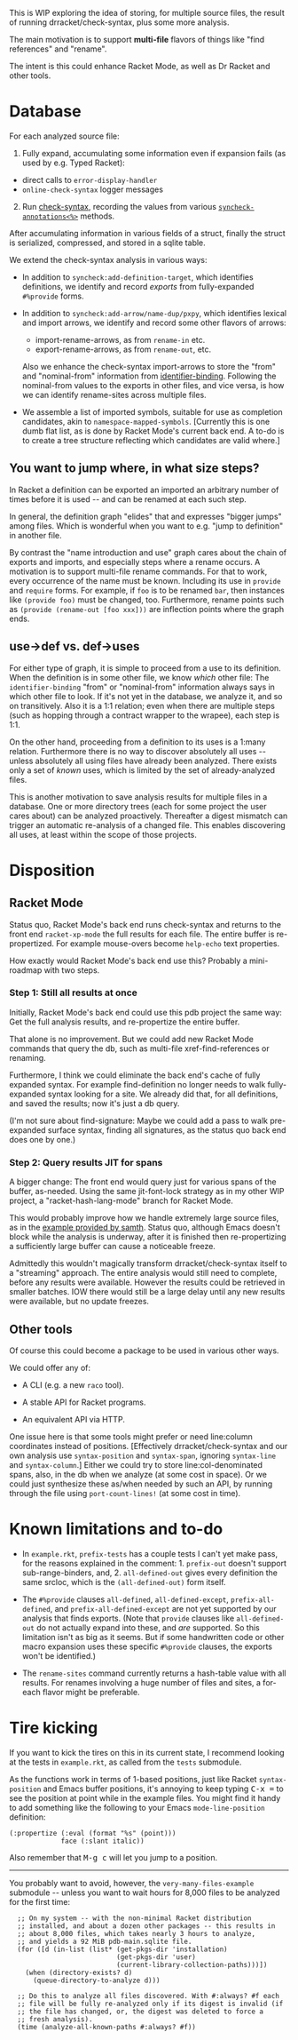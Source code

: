 This is WIP exploring the idea of storing, for multiple source files,
the result of running drracket/check-syntax, plus some more analysis.

The main motivation is to support **multi-file** flavors of things
like "find references" and "rename".

The intent is this could enhance Racket Mode, as well as Dr Racket
and other tools.

# Database

For each analyzed source file:

1. Fully expand, accumulating some information even if expansion
   fails (as used by e.g. Typed Racket):

  - direct calls to `error-display-handler`
  - `online-check-syntax` logger messages

2. Run [check-syntax], recording the values from various
[`syncheck-annotations<%>`] methods.

After accumulating information in various fields of a struct, finally
the struct is serialized, compressed, and stored in a sqlite table.

[check-syntax]: https://docs.racket-lang.org/drracket-tools/Accessing_Check_Syntax_Programmatically.html
[`syncheck-annotations<%>`]: https://docs.racket-lang.org/drracket-tools/Accessing_Check_Syntax_Programmatically.html#%28def._%28%28lib._drracket%2Fcheck-syntax..rkt%29._syncheck-annotations~3c~25~3e%29%29

We extend the check-syntax analysis in various ways:

- In addition to `syncheck:add-definition-target`, which identifies
  definitions, we identify and record _exports_ from fully-expanded
  `#%provide` forms.
  
- In addition to `syncheck:add-arrow/name-dup/pxpy`, which identifies
  lexical and import arrows, we identify and record some other flavors
  of arrows:
  
  - import-rename-arrows, as from `rename-in` etc.
  - export-rename-arrows, as from `rename-out`, etc.

  Also we enhance the check-syntax import-arrows to store the "from"
  and "nominal-from" information from [identifier-binding]. Following
  the nominal-from values to the exports in other files, and vice
  versa, is how we can identify rename-sites across multiple files.

- We assemble a list of imported symbols, suitable for use as
  completion candidates, akin to `namespace-mapped-symbols`.
  [Currently this is one dumb flat list, as is done by Racket Mode's
  current back end. A to-do is to create a tree structure reflecting
  which candidates are valid where.]

[identifier-binding]:https://docs.racket-lang.org/reference/stxcmp.html#%28def._%28%28quote._~23~25kernel%29._identifier-binding%29%29

## You want to jump where, in what size steps?

In Racket a definition can be exported an imported an arbitrary number
of times before it is used -- and can be renamed at each such step.

In general, the definition graph "elides" that and expresses
"bigger jumps" among files. Which is wonderful when you want to e.g.
"jump to definition" in another file.

By contrast the "name introduction and use" graph cares about the
chain of exports and imports, and especially steps where a rename
occurs. A motivation is to support multi-file rename commands. For
that to work, every occurrence of the name must be known. Including
its use in `provide` and `require` forms. For example, if `foo` is to
be renamed `bar`, then instances like `(provide foo)` must be changed,
too. Furthermore, rename points such as `(provide (rename-out [foo
xxx]))` are inflection points where the graph ends.

## use->def vs. def->uses

For either type of graph, it is simple to proceed from a use to its
definition. When the definition is in some other file, we know _which_
other file: The `identifier-binding` "from" or "nominal-from"
information always says in which other file to look. If it's not yet
in the database, we analyze it, and so on transitively. Also it is a
1:1 relation; even when there are multiple steps (such as hopping
through a contract wrapper to the wrapee), each step is 1:1.

On the other hand, proceeding from a definition to its uses is a
1:many relation. Furthermore there is no way to discover absolutely all
uses -- unless absolutely all using files have already been analyzed.
There exists only a set of _known_ uses, which is limited by the set
of already-analyzed files.

This is another motivation to save analysis results for multiple files
in a database. One or more directory trees (each for some project the
user cares about) can be analyzed proactively. Thereafter a digest
mismatch can trigger an automatic re-analysis of a changed file. This
enables discovering all uses, at least within the scope of those
projects.

# Disposition

## Racket Mode

Status quo, Racket Mode's back end runs check-syntax and returns to
the front end `racket-xp-mode` the full results for each file. The
entire buffer is re-propertized. For example mouse-overs become
`help-echo` text properties.

How exactly would Racket Mode's back end use this? Probably a
mini-roadmap with two steps.

### Step 1: Still all results at once

Initially, Racket Mode's back end could use this pdb project the same
way: Get the full analysis results, and re-propertize the entire
buffer.

That alone is no improvement. But we could add new Racket Mode
commands that query the db, such as multi-file xref-find-references or
renaming.

Furthermore, I think we could eliminate the back end's cache of fully
expanded syntax. For example find-definition no longer needs to walk
fully-expanded syntax looking for a site. We already did that, for all
definitions, and saved the results; now it's just a db query.

(I'm not sure about find-signature: Maybe we could add a pass to walk
pre-expanded surface syntax, finding all signatures, as the status quo
back end does one by one.)

### Step 2: Query results JIT for spans

A bigger change: The front end would query just for various spans of
the buffer, as-needed. Using the same jit-font-lock strategy as in my
other WIP project, a "racket-hash-lang-mode" branch for Racket Mode.

This would probably improve how we handle extremely large source
files, as in the [example provided by
samth](https://github.com/greghendershott/racket-mode/issues/522).
Status quo, although Emacs doesn't block while the analysis is
underway, after it is finished then re-propertizing a sufficiently
large buffer can cause a noticeable freeze.

Admittedly this wouldn't magically transform drracket/check-syntax
itself to a "streaming" approach. The entire analysis would still need
to complete, before any results were available. However the results
could be retrieved in smaller batches. IOW there would still be a large
delay until any new results were available, but no update freezes.

## Other tools

Of course this could become a package to be used in various other
ways.

We could offer any of:

- A CLI (e.g. a new `raco` tool).

- A stable API for Racket programs.

- An equivalent API via HTTP.

One issue here is that some tools might prefer or need line:column
coordinates instead of positions. [Effectively drracket/check-syntax
and our own analysis use `syntax-position` and `syntax-span`, ignoring
`syntax-line` and `syntax-column`.] Either we could try to store
line:col-denominated spans, also, in the db when we analyze (at some
cost in space). Or we could just synthesize these as/when needed by
such an API, by running through the file using `port-count-lines!` (at
some cost in time).

# Known limitations and to-do

- In `example.rkt`, `prefix-tests` has a couple tests I can't yet make
  pass, for the reasons explained in the comment: 1. `prefix-out`
  doesn't support sub-range-binders, and, 2. `all-defined-out` gives
  every definition the same srcloc, which is the `(all-defined-out)`
  form itself.

- The `#%provide` clauses `all-defined`, `all-defined-except`,
  `prefix-all-defined`, and `prefix-all-defined-except` are not yet
  supported by our analysis that finds exports. (Note that `provide`
  clauses like `all-defined-out` do not actually expand into these,
  and _are_ supported. So this limitation isn't as big as it seems.
  But if some handwritten code or other macro expansion uses these
  specific `#%provide` clauses, the exports won't be identified.)

- The `rename-sites` command currently returns a hash-table value with
  all results. For renames involving a huge number of files and sites,
  a for-each flavor might be preferable.

# Tire kicking

If you want to kick the tires on this in its current state, I
recommend looking at the tests in `example.rkt`, as called from the
`tests` submodule.

As the functions work in terms of 1-based positions, just like Racket
`syntax-position` and Emacs buffer positions, it's annoying to keep
typing <kbd>C-x =</kbd> to see the position at point while in the
example files. You might find it handy to add something like the
following to your Emacs `mode-line-position` definition:

```elisp
(:propertize (:eval (format "%s" (point)))
             face (:slant italic))
```

Also remember that <kbd>M-g c</kbd> will let you jump to a position.

---

You probably want to avoid, however, the `very-many-files-example`
submodule -- unless you want to wait hours for 8,000 files to be
analyzed for the first time:

```racket
  ;; On my system -- with the non-minimal Racket distribution
  ;; installed, and about a dozen other packages -- this results in
  ;; about 8,000 files, which takes nearly 3 hours to analyze,
  ;; and yields a 92 MiB pdb-main.sqlite file.
  (for ([d (in-list (list* (get-pkgs-dir 'installation)
                           (get-pkgs-dir 'user)
                           (current-library-collection-paths)))])
    (when (directory-exists? d)
      (queue-directory-to-analyze d)))

  ;; Do this to analyze all files discovered. With #:always? #f each
  ;; file will be fully re-analyzed only if its digest is invalid (if
  ;; the file has changed, or, the digest was deleted to force a
  ;; fresh analysis).
  (time (analyze-all-known-paths #:always? #f))
```
